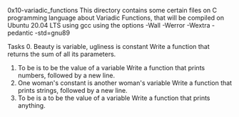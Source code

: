 0x10-variadic_functions
This directory contains some certain files on C programming language about Variadic Functions, that will be compiled on Ubuntu 20.04 LTS using gcc using the options -Wall -Werror -Wextra -pedantic -std=gnu89

Tasks
0. Beauty is variable, ugliness is constant
Write a function that returns the sum of all its parameters.
1. To be is to be the value of a variable
Write a function that prints numbers, followed by a new line.
2. One woman's constant is another woman's variable
Write a function that prints strings, followed by a new line.
3. To be is a to be the value of a variable
Write a function that prints anything.
